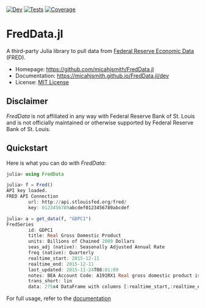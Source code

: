 <!-- [![Stable](https://img.shields.io/badge/docs-stable-blue.svg)](https://micahjsmith.github.io/FredData.jl/stable) -->
[![Dev](https://img.shields.io/badge/docs-dev-blue.svg)](https://micahjsmith.github.io/FredData.jl/dev)
[![Tests](https://github.com/micahjsmith/FredData.jl/actions/workflows/Tests.yml/badge.svg)](https://github.com/micahjsmith/FredData.jl/actions/workflows/Tests.yml)
[![Coverage](https://codecov.io/gh/micahjsmith/FredData.jl/branch/master/graph/badge.svg)](https://codecov.io/gh/micahjsmith/FredData.jl)

# FredData.jl

A third-party Julia library to pull data from
[Federal Reserve Economic Data](https://research.stlouisfed.org/fred2/) (FRED).

* Homepage: https://github.com/micahjsmith/FredData.jl
* Documentation: https://micahjsmith.github.io/FredData.jl/dev
* License: [MIT License](LICENSE)

## Disclaimer

*FredData* is not affiliated in any way with Federal Reserve Bank of St. Louis and is not
officially maintained or otherwise supported by Federal Reserve Bank of St. Louis.

## Quickstart

Here is what you can do with *FredData*:

```julia
julia> using FredData

julia> f = Fred()
API key loaded.
FRED API Connection
        url: http://api.stlouisfed.org/fred/
        key: 0123456789abcdef0123456789abcdef

julia> a = get_data(f, "GDPC1")
FredSeries
        id: GDPC1
        title: Real Gross Domestic Product
        units: Billions of Chained 2009 Dollars
        seas_adj (native): Seasonally Adjusted Annual Rate
        freq (native): Quarterly
        realtime_start: 2015-12-11
        realtime_end: 2015-12-11
        last_updated: 2015-11-24T08:01:09
        notes: BEA Account Code: A191RX1 Real gross domestic product is the inflation adjusted value of the goods and services produced by labor and property located in the United States. For more information see the Guide to the National Income and Product Accounts of the United States (NIPA) - (http://www.bea.gov/national/pdf/nipaguid.pdf)
        trans_short: lin
        data: 275x4 DataFrame with columns [:realtime_start,:realtime_end,:date,:value]
```

For full usage, refer to the [documentation](https://micahjsmith.github.io/FredData.jl/dev)
